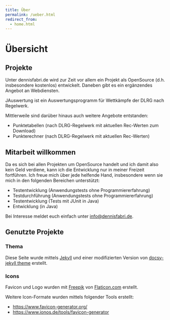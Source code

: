 ```yaml
---
title: Über
permalink: /ueber.html
redirect_from:
  - home.html
---
```


# Übersicht

## Projekte

Unter dennisfabri.de wird zur Zeit vor allem ein Projekt als OpenSource (d.h. insbesondere kostenlos) entwickelt.
Daneben gibt es ein ergänzendes Angebot an Webdiensten.

JAuswertung ist ein Auswertungsprogramm für Wettkämpfe der DLRG nach Regelwerk.

Mittlerweile sind darüber hinaus auch weitere Angebote entstanden:

- Punktetabellen (nach DLRG-Regelwerk mit aktuellen Rec-Werten zum Download)
- Punkterechner (nach DLRG-Regelwerk mit aktuellen Rec-Werten)

## Mitarbeit willkommen

Da es sich bei allen Projekten um OpenSource handelt und ich damit also kein Geld verdiene, kann ich die Entwicklung nur
in meiner Freizeit fortführen. Ich freue mich über jede helfende Hand, insbesondere wenn sie mich in den folgenden
Bereichen unterstützt:

- Testentwicklung (Anwendungstests ohne Programmiererfahrung)
- Testdurchführung (Anwendungstests ohne Programmiererfahrung)
- Testentwicklung (Tests mit JUnit in Java)
- Entwicklung (in Java)

Bei Interesse meldet euch einfach unter <info@dennisfabri.de>.

## Genutzte Projekte

### Thema

Diese Seite wurde mittels [Jekyll](https://jekyllrb.com/) und einer modifizierten Version von
[docsy-jekyll theme](https://github.com/vsoch/docsy-jekyll) erstellt.

### Icons

Favicon und Logo wurden mit [Freepik](https://www.flaticon.com/authors/freepik) von [Flaticon.com](https://www.flaticon.com/)
erstellt.

Weitere Icon-Formate wurden mittels folgender Tools erstellt:

- <https://www.favicon-generator.org/>
- <https://www.ionos.de/tools/favicon-generator>
